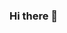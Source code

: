 ### Hi there 👋

<!--
**Gui-byte-dot/Gui-byte-dot** is a ✨ _special_ ✨ repository because its `README.md` (this file) appears on your GitHub profile.

Here are some ideas to get you started:

- 🌱 I’m currently learning Typescript and Nextjs.
- 👯 I’m looking to collaborate on futures projects.
- 💬 Ask me about technologies.
- 📫 How to reach me: grgomes82@gmail.com
